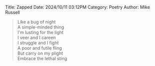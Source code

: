 Title: Zapped
Date: 2024/10/11 03:12PM
Category: Poetry
Author: Mike Russell

> Like a bug of night<br>
> A simple-minded thing<br>
> I'm lusting for the light<br>
> I veer and I careen<br>
> I struggle and I fight<br>
> A poor and futile fling<br>
> But carry on my plight<br>
> Embrace the lethal sting
